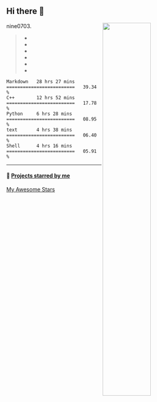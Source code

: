 ## Hi there 👋

[<img align="right" width="50%" src="https://github-readme-stats-nine0703.vercel.app/api?username=nine0703&theme=dark&show_icons=true">](https://metrics.lecoq.io/nine0703?template=classic)

nine0703.
> -
> -
> -
> -
> -
> -
> 

<!--START_SECTION:waka-->
```text
Markdown   28 hrs 27 mins  =========================   39.34 % 
C++        12 hrs 52 mins  =========================   17.78 % 
Python     6 hrs 28 mins   =========================   08.95 % 
text       4 hrs 38 mins   =========================   06.40 % 
Shell      4 hrs 16 mins   =========================   05.91 % 
```
<!--END_SECTION:waka-->

---

#### :star2: [Projects starred by me](https://github.com/maguowei/starred)

[My Awesome Stars](AWESOME-STARS.md)
